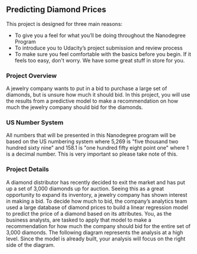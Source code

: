 ## Predicting Diamond Prices
This project is designed for three main reasons:

-	To give you a feel for what you’ll be doing throughout the Nanodegree Program
-	To introduce you to Udacity’s project submission and review process
-	To make sure you feel comfortable with the basics before you begin. If it feels too easy, don't worry. We have some great stuff in store for you.

### Project Overview
A jewelry company wants to put in a bid to purchase a large set of diamonds, but is unsure how much it should bid. In this project, you will use the results from a predictive model to make a recommendation on how much the jewelry company should bid for the diamonds.

### US Number System
All numbers that will be presented in this Nanodegree program will be based on the US numbering system where 5,269 is "five thousand two hundred sixty nine" and 158.1 is "one hundred fifty eight point one" where 1 is a decimal number. This is very important so please take note of this.

### Project Details
A diamond distributor has recently decided to exit the market and has put up a set of 3,000 diamonds up for auction. Seeing this as a great opportunity to expand its inventory, a jewelry company has shown interest in making a bid. To decide how much to bid, the company’s analytics team used a large database of diamond prices to build a linear regression model to predict the price of a diamond based on its attributes. You, as the business analysts, are tasked to apply that model to make a recommendation for how much the company should bid for the entire set of 3,000 diamonds.
The following diagram represents the analysis at a high level. Since the model is already built, your analysis will focus on the right side of the diagram.
